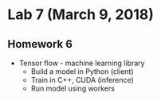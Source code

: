 # Lab 7 (March 9, 2018)
## Homework 6
* Tensor flow - machine learning library
  * Build a model in Python (client)
  * Train in C++, CUDA (inference)
  * Run model using workers
